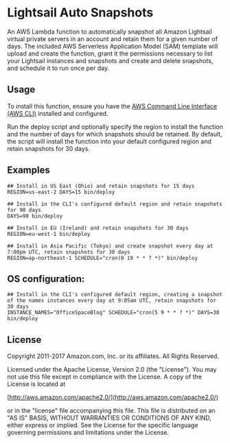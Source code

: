 # Lightsail Auto Snapshots

An AWS Lambda function to automatically snapshot all Amazon Lightsail virtual
private servers in an account and retain them for a given number of days. The
included AWS Serverless Application Model (SAM) template will upload and create
the function, grant it the permissions necessary to list your Lightsail
instances and snapshots and create and delete snapshots, and schedule it to run
once per day.

## Usage

To install this function, ensure you have the [AWS Command Line Interface
(AWS CLI)][cli] installed and configured.

Run the deploy script and optionally specify the region to install the function
and the number of days for which snapshots should be retained. By default, the
script will install the function into your default configured region and retain
snapshots for 30 days.

## Examples
```console
## Install in US East (Ohio) and retain snapshots for 15 days
REGION=us-east-2 DAYS=15 bin/deploy

## Install in the CLI's configured default region and retain snapshots for 90 days
DAYS=90 bin/deploy

## Install in EU (Ireland) and retain snapshots for 30 days
REGION=eu-west-1 bin/deploy

## Install in Asia Pacific (Tokyo) and create snapshot every day at 7:00pm UTC, retain snapshots for 30 days
REGION=ap-northeast-1 SCHEDULE="cron(0 19 * * ? *)" bin/deploy
```
## OS configuration:
```console
## Install in the CLI's configured default region, creating a snapshot of the names instances every day at 9:05am UTC, retain snapshots for 30 days
INSTANCE_NAMES="OfficeSpaceBlog" SCHEDULE="cron(5 9 * * ? *)" DAYS=30 bin/deploy
```

## License

Copyright 2011-2017 Amazon.com, Inc. or its affiliates. All Rights Reserved.

Licensed under the Apache License, Version 2.0 (the "License"). You may not use this file except in compliance with the License. A copy of the License is located at

[http://aws.amazon.com/apache2.0/](http://aws.amazon.com/apache2.0/)

or in the "license" file accompanying this file. This file is distributed on an "AS IS" BASIS, WITHOUT WARRANTIES OR CONDITIONS OF ANY KIND, either express or implied. See the License for the specific language governing permissions and limitations under the License.

[cli]: https://aws.amazon.com/documentation/cli/
